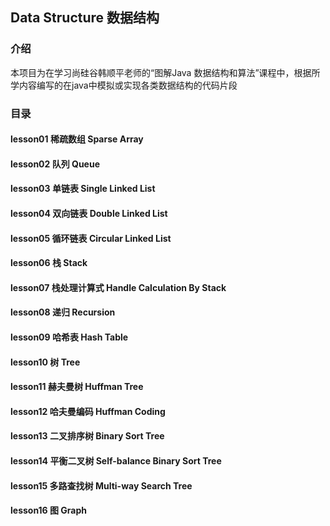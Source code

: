 ## Data Structure 数据结构

### 介绍
本项目为在学习尚硅谷韩顺平老师的“图解Java 数据结构和算法”课程中，根据所学内容编写的在java中模拟或实现各类数据结构的代码片段

### 目录
#### lesson01 稀疏数组 Sparse Array
#### lesson02 队列 Queue
#### lesson03 单链表 Single Linked List
#### lesson04 双向链表 Double Linked List
#### lesson05 循环链表 Circular Linked List
#### lesson06 栈 Stack
#### lesson07 栈处理计算式 Handle Calculation By Stack
#### lesson08 递归 Recursion
#### lesson09 哈希表 Hash Table
#### lesson10 树 Tree
#### lesson11 赫夫曼树 Huffman Tree
#### lesson12 哈夫曼编码 Huffman Coding
#### lesson13 二叉排序树 Binary Sort Tree
#### lesson14 平衡二叉树 Self-balance Binary Sort Tree
#### lesson15 多路查找树 Multi-way Search Tree
#### lesson16 图 Graph